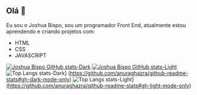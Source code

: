 ## Olá 👋

Eu sou o Joshua Bispo, sou um programador Front End, atualmente estou aprendendo e criando projetos com:

- HTML
- CSS
- JAVASCRIPT

[![Joshua Bispo GitHub stats-Dark](https://github-readme-stats.vercel.app/api?username=joshuabispo&show_icons=true&theme=dark#gh-dark-mode-only)](https://github.com/anuraghazra/github-readme-stats#gh-dark-mode-only)
[![Joshua Bispo GitHub stats-Light](https://github-readme-stats.vercel.app/api?username=joshuabispo&show_icons=true&theme=default#gh-light-mode-only)](https://github.com/anuraghazra/github-readme-stats#gh-light-mode-only)
![Top Langs stats-Dark](https://github-readme-stats.vercel.app/api/top-langs/?username=joshuabispo&layout=compact&theme=dark#gh-dark-mode-only)]
(https://github.com/anuraghazra/github-readme-stats#gh-dark-mode-only)
![Top Langs stats-Light](https://github-readme-stats.vercel.app/api/top-langs/?username=joshuabispo&layout=compact&theme=default#gh-light-mode-only)]
(https://github.com/anuraghazra/github-readme-stats#gh-light-mode-only)

